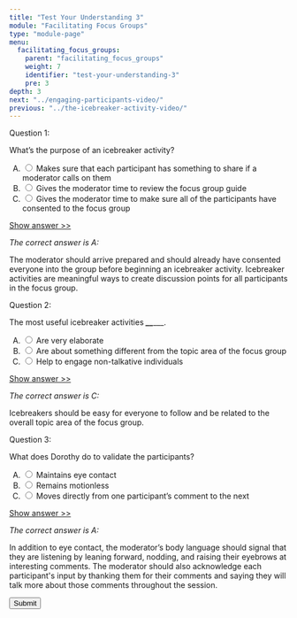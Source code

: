 ```yaml
---
title: "Test Your Understanding 3"
module: "Facilitating Focus Groups"
type: "module-page"
menu:
  facilitating_focus_groups:
    parent: "facilitating_focus_groups"
    weight: 7
    identifier: "test-your-understanding-3"
    pre: 3
depth: 3
next: "../engaging-participants-video/"
previous: "../the-icebreaker-activity-video/"
---
```

<form method="post" action="."><div class="pageblock"><div class="cases">
<div class="casetitle">
    Question 1:
  </div>
<div class="casecontent">
<div class="casequestion">
<p>What’s the purpose of an icebreaker activity?</p>
<form id="form-378" method="post">
<!-- go through each question type, note that only the
        rhetorical and matching blocks have form tags -->
<!-- -->
<ol type="A"><!-- Think this is done... -->
<li>
<div class="answer-value">
<input name="question378" type="radio" value="Makes sure that each participant has something to share if a moderator calls on them">
                    Makes sure that each participant has something to share if a moderator calls on them
                  </div>
</li>
<li>
<div class="answer-value">
<input name="question378" type="radio" value="Gives the moderator time to review the focus group guide">
                    Gives the moderator time to review the focus group guide
                  </div>
</li>
<li>
<div class="answer-value">
<input name="question378" type="radio" value="Gives the moderator time to make sure all of the participants have consented to the focus group">
                    Gives the moderator time to make sure all of the participants have consented to the focus group
                  </div>
</li>
</ol>
<!-- -->
<!-- -->
<!-- adding show answer block for feedback here -->
<!-- end show answer block for feedback here -->
<!-- -->
<!-- -->
<!-- -->
</form>
<!-- -->
</div>
<!-- we want to show the answer no matter what -->
<!-- might be easier to edit question types
    directly since we show answer no matter what -->
<!-- -->
<!-- -->
<div class="casesanswerdisplay">
<a class="moretoggle" href="#q378">Show answer >></a>
<div class="toggleable" id="q378">
<p>
<i>The correct answer is A:</i>
</p><p>The moderator should arrive prepared and should already have consented everyone into the group before beginning an icebreaker activity. Icebreaker activities are meaningful ways to create discussion points for all participants in the focus group.</p>
</div>
</div>
</div>
</div>

<div class="cases">
<div class="casetitle">
    Question 2:
  </div>
<div class="casecontent">
<div class="casequestion">
<p>The most useful icebreaker activities  <strong><em>_</em></strong><strong><em>_</em></strong>___.</p>
<form id="form-379" method="post">
<!-- go through each question type, note that only the
        rhetorical and matching blocks have form tags -->
<!-- -->
<ol type="A"><!-- Think this is done... -->
<li>
<div class="answer-value">
<input name="question379" type="radio" value="Are very elaborate">
                    Are very elaborate
                  </div>
</li>
<li>
<div class="answer-value">
<input name="question379" type="radio" value="Are about something different from the topic area of the focus group">
                    Are about something different from the topic area of the focus group
                  </div>
</li>
<li>
<div class="answer-value">
<input name="question379" type="radio" value="Help to engage non-talkative individuals">
                    Help to engage non-talkative individuals
                  </div>
</li>
</ol>
<!-- -->
<!-- -->
<!-- adding show answer block for feedback here -->
<!-- end show answer block for feedback here -->
<!-- -->
<!-- -->
<!-- -->
</form>
<!-- -->
</div>
<!-- we want to show the answer no matter what -->
<!-- might be easier to edit question types
    directly since we show answer no matter what -->
<!-- -->
<!-- -->
<div class="casesanswerdisplay">
<a class="moretoggle" href="#q379">Show answer >></a>
<div class="toggleable" id="q379">
<p>
<i>The correct answer is C:</i>
</p><p>Icebreakers should be easy for everyone to follow and be related to the overall topic area of the focus group.</p>
</div>
</div>
</div>
</div>

<div class="cases">
<div class="casetitle">
    Question 3:
  </div>
<div class="casecontent">
<div class="casequestion">
<p>What does Dorothy do to validate the participants?</p>
<form id="form-380" method="post">
<!-- go through each question type, note that only the
        rhetorical and matching blocks have form tags -->
<!-- -->
<ol type="A"><!-- Think this is done... -->
<li>
<div class="answer-value">
<input name="question380" type="radio" value="Maintains eye contact">
                    Maintains eye contact
                  </div>
</li>
<li>
<div class="answer-value">
<input name="question380" type="radio" value="Remains motionless">
                    Remains motionless
                  </div>
</li>
<li>
<div class="answer-value">
<input name="question380" type="radio" value="Moves directly from one participant’s comment to the next">
                    Moves directly from one participant’s comment to the next
                  </div>
</li>
</ol>
<!-- -->
<!-- -->
<!-- adding show answer block for feedback here -->
<!-- end show answer block for feedback here -->
<!-- -->
<!-- -->
<!-- -->
</form>
<!-- -->
</div>
<!-- we want to show the answer no matter what -->
<!-- might be easier to edit question types
    directly since we show answer no matter what -->
<!-- -->
<!-- -->
<div class="casesanswerdisplay">
<a class="moretoggle" href="#q380">Show answer >></a>
<div class="toggleable" id="q380">
<p>
<i>The correct answer is A:</i>
</p><p>In addition to eye contact, the moderator’s body language should signal that they are listening by leaning forward, nodding, and raising their eyebrows at interesting comments. The moderator should also acknowledge each participant's input by thanking them for their comments and saying they will talk more about those comments throughout the session.</p>
</div>
</div>
</div>
</div>
<script>
  jQuery(document).ready(function(){
	  jQuery("button.reading-exercise").on('click', function(evt){
		  jQuery(this).parent().parent().parent().find("div.question_response").css('display','block');
	  });
	  
  }); // end doc.ready
  </script>
<script src="js/quizshow.js"></script>
</div><div class="submit-container"><input class="btn btn-info btn-submit-section" type="submit" value="Submit" /></div></form>